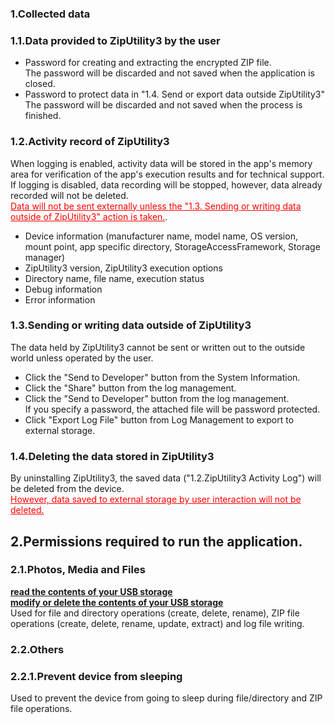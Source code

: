 ### 1.Collected data  
### 1.1.Data provided to ZipUtility3 by the user  

- Password for creating and extracting the encrypted ZIP file.  
The password will be discarded and not saved when the application is closed.  
- Password to protect data in "1.4. Send or export data outside ZipUtility3"   
The password will be discarded and not saved when the process is finished.  

### 1.2.Activity record of ZipUtility3  

When logging is enabled, activity data will be stored in the app's memory area for verification of the app's execution results and for technical support. If logging is disabled, data recording will be stopped, however, data already recorded will not be deleted.  
<span style="color:red;"><u>Data will not be sent externally unless the "1.3. Sending or writing data outside of ZipUtility3" action is taken.</u></span>.  

- Device information (manufacturer name, model name, OS version, mount point, app specific directory, StorageAccessFramework, Storage manager)  
- ZipUtility3 version, ZipUtility3 execution options  
- Directory name, file name, execution status  
- Debug information  
- Error information  

### 1.3.Sending or writing data outside of ZipUtility3  

The data held by ZipUtility3 cannot be sent or written out to the outside world unless operated by the user.  

- Click the "Send to Developer" button from the System Information.  
- Click the "Share" button from the log management.  
- Click the "Send to Developer" button from the log management.  
If you specify a password, the attached file will be password protected.  
- Click "Export Log File" button from Log Management to export to external storage.  

### 1.4.Deleting the data stored in ZipUtility3  

By uninstalling ZipUtility3, the saved data ("1.2.ZipUtility3 Activity Log") will be deleted from the device.  
<span style="color: red;"><u>However, data saved to external storage by user interaction will not be deleted. </u></span>  

## 2.Permissions required to run the application.  

### 2.1.Photos, Media and Files  
**<u>read the contents of your USB storage</u>**  
**<u>modify or delete the contents of your USB storage</u>**  
Used for file and directory operations (create, delete, rename), ZIP file operations (create, delete, rename, update, extract) and log file writing.  

### 2.2.Others  

### 2.2.1.Prevent device from sleeping  
Used to prevent the device from going to sleep during file/directory and ZIP file operations.  
